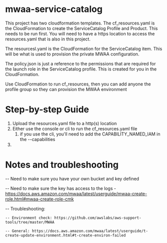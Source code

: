 # mwaa-service-catalog
This project has two cloudformation templates.  The cf_resources.yaml is the CloudFormation to create the ServiceCatalog Profile and Product.  This needs to be run first.  You will need to have a https location to access the resources.yaml that is also in this project.

The resourcesl.yaml is the CloudFormation for the ServiceCatalog item.  This will be what is used to provision the private MWAA configuration.  

The policy.json is just a reference to the permissions that are required for the launch role in the ServiceCatalog profile.  This is created for you in the CloudFormation.

Use CloudFormation to run cf_resources, then you can add anyone the profile group so they can provision the MWAA environment

# Step-by-step Guide

1. Upload the resources.yaml file to a http(s) location
2. Either use the console or cli to run the cf_resources.yaml file
    1. if you use the cli, you'll need to add the CAPABILITY_NAMED_IAM in the --capabilities
3. 

# Notes and troubleshooting
-- Need to make sure you have your own bucket and key defined

-- Need to make sure the key has access to the logs - https://docs.aws.amazon.com/mwaa/latest/userguide/mwaa-create-role.html#mwaa-create-role-cmk

-- Troubleshooting:

    -- Environment check: https://github.com/awslabs/aws-support-tools/tree/master/MWAA
    
    -- General: https://docs.aws.amazon.com/mwaa/latest/userguide/t-create-update-environment.html#t-create-environ-failed
